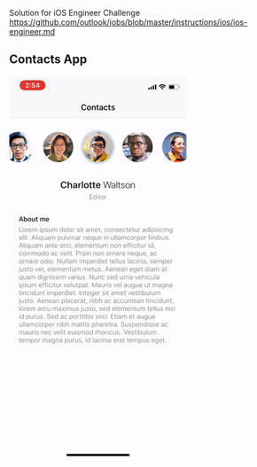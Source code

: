 Solution for iOS Engineer Challenge
https://github.com/outlook/jobs/blob/master/instructions/ios/ios-engineer.md

## Contacts App

![](contacts.gif)


